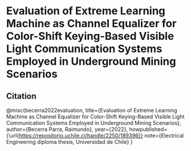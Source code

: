 # Evaluation of Extreme Learning Machine as Channel Equalizer for Color-Shift Keying-Based Visible Light Communication Systems Employed in Underground Mining Scenarios

## Citation
@misc{becerra2022evaluation,
  title={Evaluation of Extreme Learning Machine as Channel Equalizer for Color-Shift Keying-Based Visible Light Communication Systems Employed in Underground Mining Scenarios},
  author={Becerra Parra, Raimundo},
  year={2022},
  howpublished={\url{https://repositorio.uchile.cl/handle/2250/189396}}
  note={Electrical Engineering diploma thesis, Universidad de Chile}
}

